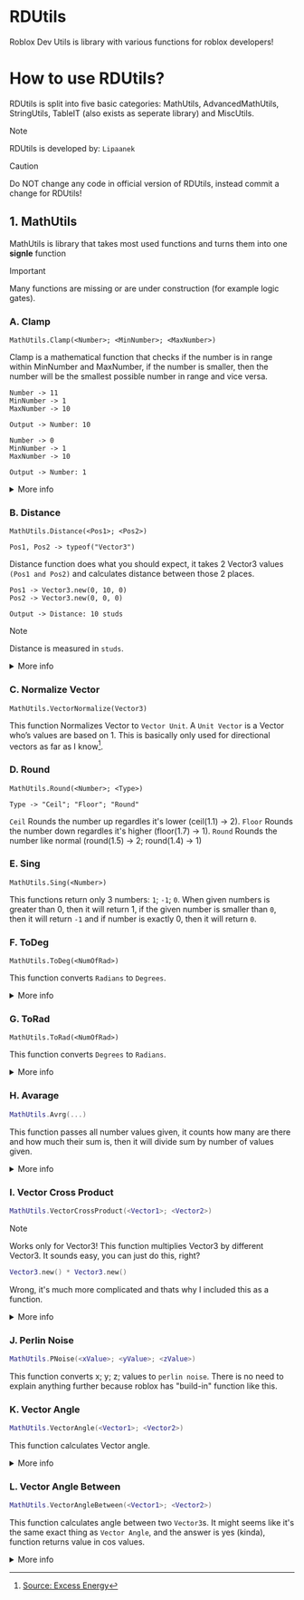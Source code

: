 # RDUtils
Roblox Dev Utils is library with various functions for roblox developers!

# How to use RDUtils?
RDUtils is split into five basic categories: MathUtils, AdvancedMathUtils, StringUtils, TableIT (also exists as seperate library) and MiscUtils.

>[!NOTE]
>RDUtils is developed by: `Lipaanek`

>[!CAUTION]
>Do NOT change any code in official version of RDUtils, instead commit a change for RDUtils!

## 1. MathUtils
MathUtils is library that takes most used functions and turns them into one **signle** function
>[!IMPORTANT]
>Many functions are missing or are under construction (for example logic gates).

### A. Clamp
```luau
MathUtils.Clamp(<Number>; <MinNumber>; <MaxNumber>)
```
Clamp is a mathematical function that checks if the number is in range within MinNumber and MaxNumber, if the number is smaller, then the number will be the smallest possible number in range and vice versa.

```
Number -> 11
MinNumber -> 1
MaxNumber -> 10

Output -> Number: 10
```

```
Number -> 0
MinNumber -> 1
MaxNumber -> 10

Output -> Number: 1
```
<details>
  <summary>More info</summary>
  
  ### How does it work?
  It uses very simple formula:
  ```luau
  math.max(MinNumber, math.min(MaxNumber, Number))
  ```
  `math.max` picks the biggest number in numbers that were given (for example if numbers were 1 and 5, it would return 5).
  `math.min` picks the smallest number in numbers that were given (for example if numbers were 1 and 5, it would return 1).
  What we are doing is picking the biggest number, but when we added `math.min` we are also checking if the set value is bigger or not, if yes it will return the smaller number. After that we have just `math.max` which picks the biggest number, if we consider `Number` is 11 then it will check if MinNumber is greater than Number. `math.min` returned us 10 and MinNumber is 1, then the whole code return the bigger number, in this case it's 10.
</details>

### B. Distance
```luau
MathUtils.Distance(<Pos1>; <Pos2>)
```
```luau
Pos1, Pos2 -> typeof("Vector3")
```
Distance function does what you should expect, it takes 2 Vector3 values `(Pos1 and Pos2)` and calculates distance between those 2 places.
```
Pos1 -> Vector3.new(0, 10, 0)
Pos2 -> Vector3.new(0, 0, 0)

Output -> Distance: 10 studs
```
>[!NOTE]
>Distance is measured in `studs`.

<details>
  <summary>More info</summary>

  ### How does it work?
  It's suprisingly simple:
  ```luau
  (Pos1 - Pos2).Magnitude
  ```
  `.Magnitude` is build-in function that coverts Vector (distance) into number.
  We are subtracting 2 Vectors and after subtraction we are using build-in function called `.Magnitude`, we get number.
  
  > Helpful for doing things better or more easily.

</details>

### C. Normalize Vector
```luau
MathUtils.VectorNormalize(Vector3)
```
This function Normalizes Vector to `Vector Unit`.
A `Unit Vector` is a Vector who’s values are based on 1. This is basically only used for directional vectors as far as I know[^1].

[^1]: [Source: Excess Energy](https://devforum.roblox.com/t/vector3unit-can-someone-explain-this/735674/3?u=lipaanek)

### D. Round
```luau
MathUtils.Round(<Number>; <Type>)
```
```
Type -> "Ceil"; "Floor"; "Round"
```
`Ceil` Rounds the number up regardles it's lower (ceil(1.1) -> 2).
`Floor` Rounds the number down regardles it's higher (floor(1.7) -> 1).
`Round` Rounds the number like normal (round(1.5) -> 2; round(1.4) -> 1)

### E. Sing
```luau
MathUtils.Sing(<Number>)
```
This functions return only 3 numbers: `1`; `-1`; `0`. When given numbers is greater than 0, then it will return 1, if the given number is smaller than `0`, then it will return `-1` and if number is exactly 0, then it will return `0`.

### F. ToDeg
```luau
MathUtils.ToDeg(<NumOfRad>)
```
This function converts `Radians` to `Degrees`.
<details>
  <summary>More info</summary>
  
  ### How does it work?
  It uses this simple formula, where `X` is radian value:
  # $X\cdot\frac{\pi}{180}$
</details>

### G. ToRad
```luau
MathUtils.ToRad(<NumOfRad>)
```
This function converts `Degrees` to `Radians`.
<details>
  <summary>More info</summary>
  
  ### How does it work?
  It uses this simple formula, where `X` is degree value:
  # $X\cdot\frac{180}{\pi}$
</details>

### H. Avarage
```lua
MathUtils.Avrg(...)
```
This function passes all number values given, it counts how many are there and how much their sum is, then it will divide sum by number of values given.

<details>
  <summary>More info</summary>

  ### How does it work?
  It uses this mathematical formula:
  # $A=\frac{1}{n}\displaystyle\sum_{i=1}^{n}a_i$
</details>



### I. Vector Cross Product
```lua
MathUtils.VectorCrossProduct(<Vector1>; <Vector2>)
```
>[!NOTE]
>Works only for Vector3!
This function multiplies Vector3 by different Vector3. It sounds easy, you can just do this, right?
```lua
Vector3.new() * Vector3.new()
```
Wrong, it's much more complicated and thats why I included this as a function.



<details>
  <summary>More info</summary>

  ### How does it work?
  Vector is basically Matrix, so we can achieve the same effect with two Matrices:
 ```math
\begin{bmatrix}
  v_{1}\\
  v_{2}\\
  v_{3}
\end{bmatrix}
\times
\begin{bmatrix}
  w_{1}\\
  w_{2}\\
  w_{3}
\end{bmatrix} =
\begin{bmatrix}
  v_{2}w_{3} - v_{3}w_{2}\\
  v_{3}w_{1} - v_{1}w_{3}\\
  v_{1}w_{2} - v_{2}w_{1}
\end{bmatrix}
```
</details>

### J. Perlin Noise
```lua
MathUtils.PNoise(<xValue>; <yValue>; <zValue>)
```
This function converts x; y; z; values to `perlin noise`. There is no need to explain anything further because roblox has "build-in" function like this.

### K. Vector Angle
```lua
MathUtils.VectorAngle(<Vector1>; <Vector2>)
```
This function calculates Vector angle.

<details>
  <summary>More info</summary>

  ### How does it work?
  Angle is calculated using `sin` or `cos`.
  
  ## $\sin\theta = \frac{v_{1} \times v_{2}}{|v_{1}| |v_{2}|}$ 
  
  ## $\cos\theta = \frac{|v_{1} \times v_{2}|}{|v_{1}| |v_{2}|}$
</details>

### L. Vector Angle Between
```lua
MathUtils.VectorAngleBetween(<Vector1>; <Vector2>)
```
This function calculates angle between two `Vector3`s. It might seems like it's the same exact thing as `Vector Angle`, and the answer is yes (kinda), function returns value in cos values.

<details>
  <summary>More info</summary>

  ### How does it work?
  Angle between two Vectors is calculated using `cos`.
  
  ## $\cos\theta = \frac{v_{1}:Dot(v_{2})}{\sqrt(x_{1} + y_{1}) \times \sqrt(x_{2} + y_{2}) }$
</details>
